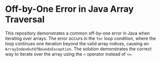 # Off-by-One Error in Java Array Traversal

This repository demonstrates a common off-by-one error in Java when iterating over arrays. The error occurs in the `for` loop condition, where the loop continues one iteration beyond the valid array indices, causing an `ArrayIndexOutOfBoundsException`. The solution demonstrates the correct way to iterate over the array using the `<` operator instead of `<=`.